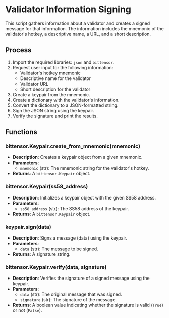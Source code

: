 # Validator Information Signing

This script gathers information about a validator and creates a signed message for that information. The information includes the mnemonic of the validator's hotkey, a descriptive name, a URL, and a short description.

## Process

1. Import the required libraries: `json` and `bittensor`.
2. Request user input for the following information:
   - Validator's hotkey mnemonic
   - Descriptive name for the validator
   - Validator URL
   - Short description for the validator
3. Create a keypair from the mnemonic.
4. Create a dictionary with the validator's information.
5. Convert the dictionary to a JSON-formatted string.
6. Sign the JSON string using the keypair.
7. Verify the signature and print the results.

## Functions

### bittensor.Keypair.create_from_mnemonic(mnemonic)

- **Description**: Creates a keypair object from a given mnemonic.
- **Parameters**:
  - `mnemonic` (str): The mnemonic string for the validator's hotkey.
- **Returns**: A `bittensor.Keypair` object.

### bittensor.Keypair(ss58_address)

- **Description**: Initializes a keypair object with the given SS58 address.
- **Parameters**:
  - `ss58_address` (str): The SS58 address of the keypair.
- **Returns**: A `bittensor.Keypair` object.

### keypair.sign(data)

- **Description**: Signs a message (data) using the keypair.
- **Parameters**:
  - `data` (str): The message to be signed.
- **Returns**: A signature string.

### bittensor.Keypair.verify(data, signature)

- **Description**: Verifies the signature of a signed message using the keypair.
- **Parameters**:
  - `data` (str): The original message that was signed.
  - `signature` (str): The signature of the message.
- **Returns**: A boolean value indicating whether the signature is valid (`True`) or not (`False`).
